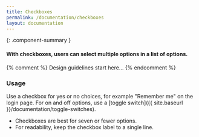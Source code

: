 ```yaml
---
title: Checkboxes
permalink: /documentation/checkboxes
layout: documentation
---
```


{: .component-summary }
#### With checkboxes, users can select multiple options in a list of options.

<clr-checkboxes-demo></clr-checkboxes-demo>

{% comment %}
    Design guidelines start here...
{% endcomment %}

### Usage

Use a checkbox for yes or no choices, for example "Remember me" on the login page.  For on and off options, use a [toggle switch]({{ site.baseurl }}/documentation/toggle-switches).

<ul class="list">
<li>Checkboxes are best for seven or fewer options.</li>
<li>For readability, keep the checkbox label to a single line.</li>
</ul>

